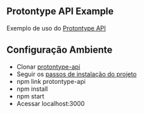 Protontype API Example
----------------------

Exemplo de uso do [Protontype API](https://github.com/linck/protontype-api)

Configuração Ambiente
---------------------

- Clonar [protontype-api](https://github.com/linck/protontype-api)
- Seguir os [passos de instalação do projeto](https://github.com/linck/protontype-api#contribuição)
- npm link protontype-api
- npm install
- npm start
- Acessar localhost:3000